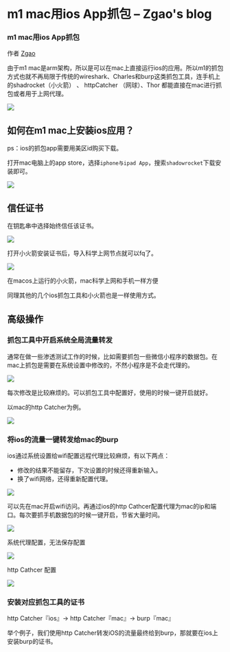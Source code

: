 

# m1 mac用ios App抓包 – Zgao's blog

### m1 mac用ios App抓包

作者 [Zgao](https://zgao.top/author/zgao/)

由于m1 mac是arm架构，所以是可以在mac上直接运行ios的应用。所以m1的抓包方式也就不再局限于传统的wireshark、Charles和burp这类抓包工具，连手机上的shadrocket（小火箭） 、 httpCatcher （网球）、Thor 都能直接在mac进行抓包或者用于上网代理。

![](assets/1698896927-29b8be34cf1a109f8f22f42cdef1ba59.png)

## 如何在m1 mac上安装ios应用？

ps：ios的抓包app需要用美区id购买下载。

打开mac电脑上的app store，选择`iphone与ipad App`，搜索`shadowrocket`下载安装即可。

![](assets/1698896927-6e6fb532a3b2ae4a7d9dd4ff24710024.png)

## 信任证书

在钥匙串中选择始终信任该证书。

![](assets/1698896927-57858e16972415da15f48189a2c7e335.png)

打开小火箭安装证书后，导入科学上网节点就可以fq了。

![](assets/1698896927-3bdabb7736988166e7bafd347168070e.png)

在macos上运行的小火箭，mac科学上网和手机一样方便

同理其他的几个ios抓包工具和小火箭也是一样使用方式。

## 高级操作

### 抓包工具中开启系统全局流量转发

通常在做一些渗透测试工作的时候，比如需要抓包一些微信小程序的数据包。在mac上抓包是需要在系统设置中修改的，不然小程序是不会走代理的。

![](assets/1698896927-ba770931e26926c135c83045d5dd8b8a.png)

每次修改是比较麻烦的。可以抓包工具中配置好，使用的时候一键开启就好。

以mac的http Catcher为例。

![](assets/1698896927-349d54b2b8529b1d371a2e85cdb6c4bd.png)

### 将ios的流量一键转发给mac的burp

ios通过系统设置给wifi配置远程代理比较麻烦，有以下两点：

-   修改的结果不能留存，下次设置的时候还得重新输入。
-   换了wifi网络，还得重新配置代理。

![](assets/1698896927-9a389089d79e4f1ed53319c34573009a.png)

可以先在mac开启wifi访问。再通过ios的http Cathcer配置代理为mac的ip和端口。每次要抓手机数据包的时候一键开启，节省大量时间。

![](assets/1698896927-eeca28b58165dbbc00e6aa1037261dae.jpeg)

系统代理配置，无法保存配置

![](assets/1698896927-7a227cdff63f0c973af4f4ee76d642f1.jpeg)

http Cathcer 配置

![](assets/1698896927-384a63d0902bbd6a0d3a6e937615de49.png)

### 安装对应抓包工具的证书

http Catcher『ios』-> http Catcher『mac』-> burp『mac』

举个例子，我们使用http Catcher转发iOS的流量最终给到burp，那就要在ios上安装burp的证书。
